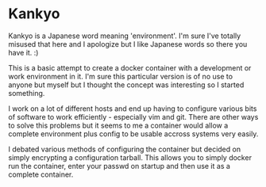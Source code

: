 Kankyo
======

Kankyo is a Japanese word meaning 'environment'.  I'm sure I've totally misused that here and I apologize but I like Japanese words so there you have it. :)

This is a basic attempt to create a docker container with a development or work environment in it.  I'm sure this particular version is of no use to anyone but myself but I thought the concept was interesting so I started something.

I work on a lot of different hosts and end up having to configure various bits of software to work efficiently - especially vim and git.  There are other ways to solve this problems but it seems to me a container would allow a complete environment plus config to be usable accross systems very easily.

I debated various methods of configuring the container but decided on simply encrypting a configuration tarball.  This allows you to simply docker run the container, enter your passwd on startup and then use it as a complete container.



